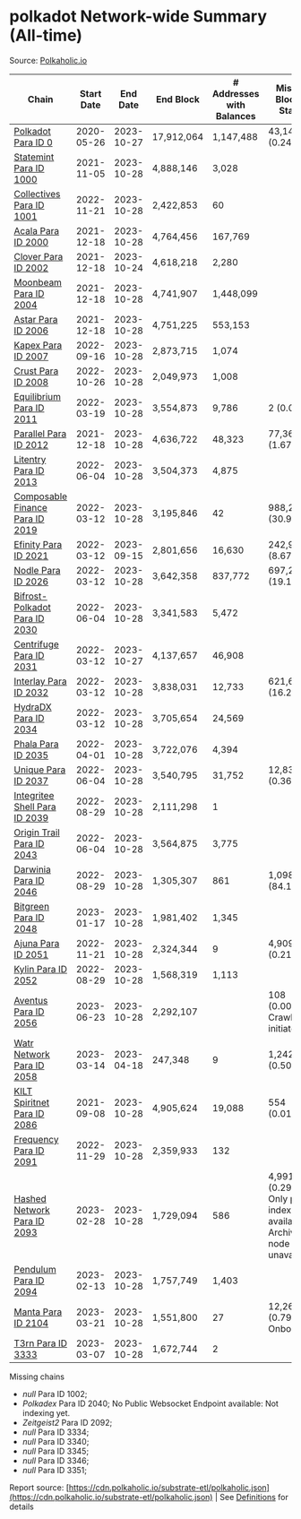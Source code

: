 # polkadot Network-wide Summary (All-time)

Source: [Polkaholic.io](https://polkaholic.io)


| Chain            | Start Date | End Date | End Block | # Addresses with Balances | Missing Blocks / Status |
| ---------------- | ---------- | ---------| --------- | ------------------------- | ----------------------- |
| [Polkadot Para ID 0](/polkadot/0-polkadot) | 2020-05-26 | 2023-10-27 | 17,912,064 |  1,147,488 | 43,144 (0.24%)  |
| [Statemint Para ID 1000](/polkadot/1000-statemint) | 2021-11-05 | 2023-10-28 | 4,888,146 |  3,028 |    |
| [Collectives Para ID 1001](/polkadot/1001-collectives) | 2022-11-21 | 2023-10-28 | 2,422,853 |  60 |    |
| [Acala Para ID 2000](/polkadot/2000-acala) | 2021-12-18 | 2023-10-28 | 4,764,456 |  167,769 |    |
| [Clover Para ID 2002](/polkadot/2002-clover) | 2021-12-18 | 2023-10-24 | 4,618,218 |  2,280 |    |
| [Moonbeam Para ID 2004](/polkadot/2004-moonbeam) | 2021-12-18 | 2023-10-28 | 4,741,907 |  1,448,099 |    |
| [Astar Para ID 2006](/polkadot/2006-astar) | 2021-12-18 | 2023-10-28 | 4,751,225 |  553,153 |    |
| [Kapex Para ID 2007](/polkadot/2007-kapex) | 2022-09-16 | 2023-10-28 | 2,873,715 |  1,074 |    |
| [Crust Para ID 2008](/polkadot/2008-crust) | 2022-10-26 | 2023-10-28 | 2,049,973 |  1,008 |    |
| [Equilibrium Para ID 2011](/polkadot/2011-equilibrium) | 2022-03-19 | 2023-10-28 | 3,554,873 |  9,786 | 2 (0.00%)  |
| [Parallel Para ID 2012](/polkadot/2012-parallel) | 2021-12-18 | 2023-10-28 | 4,636,722 |  48,323 | 77,360 (1.67%)  |
| [Litentry Para ID 2013](/polkadot/2013-litentry) | 2022-06-04 | 2023-10-28 | 3,504,373 |  4,875 |    |
| [Composable Finance Para ID 2019](/polkadot/2019-composable) | 2022-03-12 | 2023-10-28 | 3,195,846 |  42 | 988,228 (30.92%)  |
| [Efinity Para ID 2021](/polkadot/2021-efinity) | 2022-03-12 | 2023-09-15 | 2,801,656 |  16,630 | 242,949 (8.67%)  |
| [Nodle Para ID 2026](/polkadot/2026-nodle) | 2022-03-12 | 2023-10-28 | 3,642,358 |  837,772 | 697,249 (19.14%)  |
| [Bifrost-Polkadot Para ID 2030](/polkadot/2030-bifrost-dot) | 2022-06-04 | 2023-10-28 | 3,341,583 |  5,472 |    |
| [Centrifuge Para ID 2031](/polkadot/2031-centrifuge) | 2022-03-12 | 2023-10-27 | 4,137,657 |  46,908 |    |
| [Interlay Para ID 2032](/polkadot/2032-interlay) | 2022-03-12 | 2023-10-28 | 3,838,031 |  12,733 | 621,626 (16.20%)  |
| [HydraDX Para ID 2034](/polkadot/2034-hydradx) | 2022-03-12 | 2023-10-28 | 3,705,654 |  24,569 |    |
| [Phala Para ID 2035](/polkadot/2035-phala) | 2022-04-01 | 2023-10-28 | 3,722,076 |  4,394 |    |
| [Unique Para ID 2037](/polkadot/2037-unique) | 2022-06-04 | 2023-10-28 | 3,540,795 |  31,752 | 12,839 (0.36%)  |
| [Integritee Shell Para ID 2039](/polkadot/2039-integritee-shell) | 2022-08-29 | 2023-10-28 | 2,111,298 |  1 |    |
| [Origin Trail Para ID 2043](/polkadot/2043-origintrail) | 2022-06-04 | 2023-10-28 | 3,564,875 |  3,775 |    |
| [Darwinia Para ID 2046](/polkadot/2046-darwinia) | 2022-08-29 | 2023-10-28 | 1,305,307 |  861 | 1,098,047 (84.12%)  |
| [Bitgreen Para ID 2048](/polkadot/2048-bitgreen) | 2023-01-17 | 2023-10-28 | 1,981,402 |  1,345 |    |
| [Ajuna Para ID 2051](/polkadot/2051-ajuna) | 2022-11-21 | 2023-10-28 | 2,324,344 |  9 | 4,909 (0.21%)  |
| [Kylin Para ID 2052](/polkadot/2052-kylin) | 2022-08-29 | 2023-10-28 | 1,568,319 |  1,113 |    |
| [Aventus Para ID 2056](/polkadot/2056-aventus) | 2023-06-23 | 2023-10-28 | 2,292,107 |   | 108 (0.00%) Crawling initiated |
| [Watr Network Para ID 2058](/polkadot/2058-watr) | 2023-03-14 | 2023-04-18 | 247,348 |  9 | 1,242 (0.50%)  |
| [KILT Spiritnet Para ID 2086](/polkadot/2086-kilt) | 2021-09-08 | 2023-10-28 | 4,905,624 |  19,088 | 554 (0.01%)  |
| [Frequency Para ID 2091](/polkadot/2091-frequency) | 2022-11-29 | 2023-10-28 | 2,359,933 |  132 |    |
| [Hashed Network Para ID 2093](/polkadot/2093-hashed) | 2023-02-28 | 2023-10-28 | 1,729,094 |  586 | 4,991 (0.29%) Only partial index available: Archive node unavailable |
| [Pendulum Para ID 2094](/polkadot/2094-pendulum) | 2023-02-13 | 2023-10-28 | 1,757,749 |  1,403 |    |
| [Manta Para ID 2104](/polkadot/2104-manta) | 2023-03-21 | 2023-10-28 | 1,551,800 |  27 | 12,262 (0.79%) Onboarding |
| [T3rn Para ID 3333](/polkadot/3333-t3rn) | 2023-03-07 | 2023-10-28 | 1,672,744 |  2 |    |

Missing chains


* *null* Para ID 1002; 
* *Polkadex* Para ID 2040; No Public Websocket Endpoint available: Not indexing yet.
* *Zeitgeist2* Para ID 2092; 
* *null* Para ID 3334; 
* *null* Para ID 3340; 
* *null* Para ID 3345; 
* *null* Para ID 3346; 
* *null* Para ID 3351; 

Report source: [https://cdn.polkaholic.io/substrate-etl/polkaholic.json](https://cdn.polkaholic.io/substrate-etl/polkaholic.json) | See [Definitions](/DEFINITIONS.md) for details
